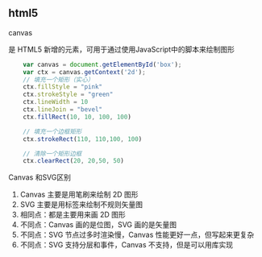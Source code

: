## html5

canvas

是 HTML5 新增的元素，可用于通过使用JavaScript中的脚本来绘制图形

```javascript
    var canvas = document.getElementById('box');
    var ctx = canvas.getContext('2d');
    // 填充一个矩形（实心）
    ctx.fillStyle = "pink"
    ctx.strokeStyle = "green"
    ctx.lineWidth = 10
    ctx.lineJoin = "bevel"
    ctx.fillRect(10, 10, 100, 100)

    // 填充一个边框矩形
    ctx.strokeRect(110, 110,100, 100)

    // 清除一个矩形边框
    ctx.clearRect(20, 20,50, 50)
```



Canvas 和SVG区别



1. Canvas 主要是用笔刷来绘制 2D 图形
2. SVG 主要是用标签来绘制不规则矢量图
3. 相同点：都是主要用来画 2D 图形
4. 不同点：Canvas 画的是位图，SVG 画的是矢量图
5. 不同点：SVG 节点过多时渲染慢，Canvas 性能更好一点，但写起来更复杂
6. 不同点：SVG 支持分层和事件，Canvas 不支持，但是可以用库实现